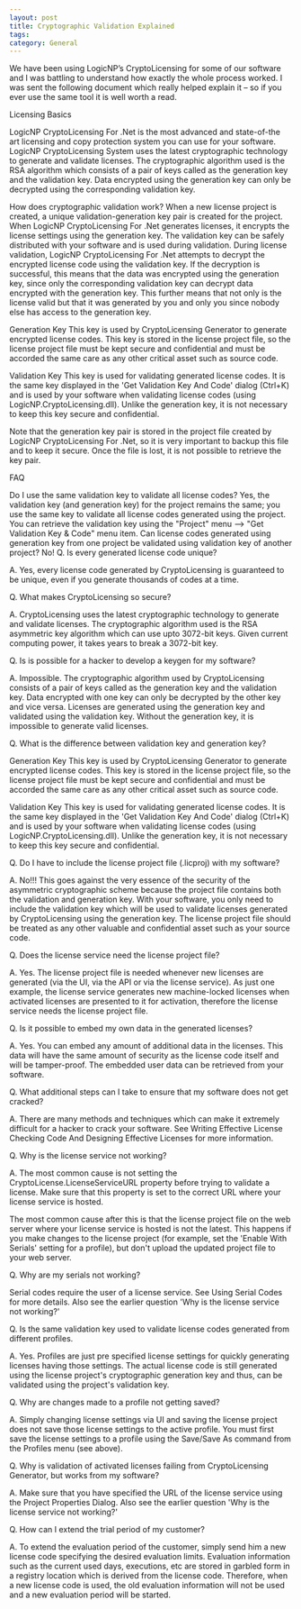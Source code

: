 ```yaml
---
layout: post
title: Cryptographic Validation Explained
tags: 
category: General
---
```

We have been using LogicNP’s CryptoLicensing for some of our software and I was battling to understand how exactly the whole process worked. I was sent the following document which really helped explain it – so if you ever use the same tool it is well worth a read.

Licensing Basics

LogicNP CryptoLicensing For .Net is the most advanced and state-of-the art licensing and copy protection system you can use for your software. LogicNP CryptoLicensing System uses the latest cryptographic technology to generate and validate licenses. The cryptographic algorithm used is the RSA algorithm which consists of a pair of keys called as the generation key and the validation key. Data encrypted using the generation key can only be decrypted using the corresponding validation key.

How does cryptographic validation work?
When a new license project is created, a unique validation-generation key pair is created for the project. When LogicNP CryptoLicensing For .Net generates licenses, it encrypts the license settings using the generation key. The validation key can be safely distributed with your software and is used during validation. During license validation, LogicNP CryptoLicensing For .Net attempts to decrypt the encrypted license code using the validation key. If the decryption is successful, this means that the data was encrypted using the generation key, since only the corresponding validation key can decrypt data encrypted with the generation key. This further means that not only is the license valid but that it was generated by you and only you since nobody else has access to the generation key.

Generation Key 
This key is used by CryptoLicensing Generator to generate encrypted license codes. This key is stored in the license project file, so the license project file must be kept secure and confidential and must be accorded the same care as any other critical asset such as source code.

Validation Key 
This key is used for validating generated license codes. It is the same key displayed in the 'Get Validation Key And Code' dialog (Ctrl+K) and is used by your software when validating license codes (using LogicNP.CryptoLicensing.dll). Unlike the generation key, it is not necessary to keep this key secure and confidential.

Note that the generation key pair is stored in the project file created by LogicNP CryptoLicensing For .Net, so it is very important to backup this file and to keep it secure. Once the file is lost, it is not possible to retrieve the key pair.

FAQ

Do I use the same validation key to validate all license codes? 
Yes, the validation key (and generation key) for the project remains the same; you use the same key to validate all license codes generated using the project. 
You can retrieve the validation key using the "Project" menu --> "Get Validation Key & Code" menu item.
Can license codes generated using generation key from one project be validated using validation key of another project? 
No!
Q. Is every generated license code unique?

A. Yes, every license code generated by CryptoLicensing is guaranteed to be unique, even if you generate thousands of codes at a time.

Q. What makes CryptoLicensing so secure?

A. CryptoLicensing uses the latest cryptographic technology to generate and validate licenses. The cryptographic algorithm used is the RSA asymmetric key algorithm which can use upto 3072-bit keys. Given current computing power, it takes years to break a 3072-bit key.

Q. Is is possible for a hacker to develop a keygen for my software?

A. Impossible. The cryptographic algorithm used by CryptoLicensing consists of a pair of keys called as the generation key and the validation key. Data encrypted with one key can only be decrypted by the other key and vice versa. Licenses are generated using the generation key and validated using the validation key. Without the generation key, it is impossible to generate valid licenses.

Q. What is the difference between validation key and generation key?

Generation Key 
This key is used by CryptoLicensing Generator to generate encrypted license codes. This key is stored in the license project file, so the license project file must be kept secure and confidential and must be accorded the same care as any other critical asset such as source code.

Validation Key 
This key is used for validating generated license codes. It is the same key displayed in the 'Get Validation Key And Code' dialog (Ctrl+K) and is used by your software when validating license codes (using LogicNP.CryptoLicensing.dll). Unlike the generation key, it is not necessary to keep this key secure and confidential.

Q. Do I have to include the license project file (.licproj) with my software?

A. No!!! This goes against the very essence of the security of the asymmetric cryptographic scheme because the project file contains both the validation and generation key. With your software, you only need to include the validation key which will be used to validate licenses generated by CryptoLicensing using the generation key. The license project file should be treated as any other valuable and confidential asset such as your source code.

Q. Does the license service need the license project file?

A. Yes. The license project file is needed whenever new licenses are generated (via the UI, via the API or via the license service). As just one example, the license service generates new machine-locked licenses when activated licenses are presented to it for activation, therefore the license service needs the license project file.

Q. Is it possible to embed my own data in the generated licenses?

A. Yes. You can embed any amount of additional data in the licenses. This data will have the same amount of security as the license code itself and will be tamper-proof. The embedded user data can be retrieved from your software.

Q. What additional steps can I take to ensure that my software does not get cracked?

A. There are many methods and techniques which can make it extremely difficult for a hacker to crack your software. See Writing Effective License Checking Code And Designing Effective Licenses for more information.

Q. Why is the license service not working?

A. The most common cause is not setting the CryptoLicense.LicenseServiceURL property before trying to validate a license. Make sure that this property is set to the correct URL where your license service is hosted.

The most common cause after this is that the license project file on the web server where your license service is hosted is not the latest. This happens if you make changes to the license project (for example, set the 'Enable With Serials' setting for a profile), but don't upload the updated project file to your web server.

Q. Why are my serials not working?

Serial codes require the user of a license service. See Using Serial Codes for more details. Also see the earlier question 'Why is the license service not working?'

Q. Is the same validation key used to validate license codes generated from different profiles.

A. Yes. Profiles are just pre specified license settings for quickly generating licenses having those settings. The actual license code is still generated using the license project's cryptographic generation key and thus, can be validated using the project's validation key.

Q. Why are changes made to a profile not getting saved?

A. Simply changing license settings via UI and saving the license project does not save those license settings to the active profile. You must first save the license settings to a profile using the Save/Save As command from the Profiles menu (see above).

Q. Why is validation of activated licenses failing from CryptoLicensing Generator, but works from my software?

A. Make sure that you have specified the URL of the license service using the Project Properties Dialog. Also see the earlier question 'Why is the license service not working?'

Q. How can I extend the trial period of my customer?

A. To extend the evaluation period of the customer, simply send him a new license code specifying the desired evaluation limits. Evaluation information such as the current used days, executions, etc are stored in garbled form in a registry location which is derived from the license code. Therefore, when a new license code is used, the old evaluation information will not be used and a new evaluation period will be started.